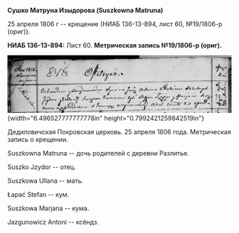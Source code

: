 **Сушко Матруна Изыдорова (Suszkowna Matruna)**

25 апреля 1806 г -- крещение (НИАБ 136-13-894, лист 60, №19/1806-р
(ориг)).

**НИАБ 136-13-894:** Лист 60. **Метрическая запись №19/1806-р (ориг).**

![](./media/35b87becc5c1ab134c7eb28b5e98b9eb95de3aa5.png){width="6.496527777777778in"
height="0.7992421259842519in"}

Дедиловичская Покровская церковь. 25 апреля 1806 года. Метрическая
запись о крещении.

Suszkowna Matruna -- дочь родителей с деревни Разлитье.

Suszko Jzydor -- отец.

Suszkowa Ullana -- мать.

Łapać Stefan -- кум.

Suszkowa Marjana -- кума.

Jazgunowicz Antoni -- ксёндз.
